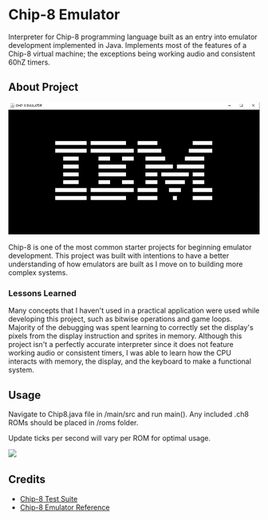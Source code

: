 # Chip-8 Emulator

Interpreter for Chip-8 programming language built as an entry into emulator development implemented in Java. 
Implements most of the features of a Chip-8 virtual machine; the exceptions being working audio 
and consistent 60hZ timers.


## About Project

![img_1.png](img_1.png)

Chip-8 is one of the most common starter projects for beginning emulator development. This project was built
with intentions to have a better understanding of how emulators are built as I move on to building more complex 
systems.

### Lessons Learned

Many concepts that I haven't used in a practical application were used while developing this project, such
as bitwise operations and game loops. Majority of the debugging was spent learning to 
correctly set the display's pixels from the display instruction and sprites in memory. Although this project
isn't a perfectly accurate interpreter since it does not feature working audio or consistent timers, I 
was able to learn how the CPU interacts with memory, the display, and the keyboard to make a functional system.


## Usage

Navigate to Chip8.java file in /main/src and run main(). 
Any included .ch8 ROMs should be placed in /roms folder.

Update ticks per second will vary per ROM for optimal usage.

 ![](C:\Users\jlchu\Desktop\testSuiteEx.gif)

## Credits

- [Chip-8 Test Suite](https://github.com/Timendus/chip8-test-suite)
- [Chip-8 Emulator Reference](https://tobiasvl.github.io/blog/write-a-chip-8-emulator/)

